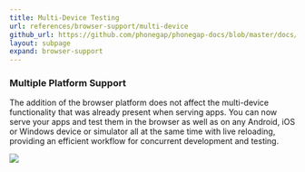 ```yaml
---
title: Multi-Device Testing
url: references/browser-support/multi-device
github_url: https://github.com/phonegap/phonegap-docs/blob/master/docs/references/browser-support/3-multi-device.html.md
layout: subpage
expand: browser-support
---
```


### Multiple Platform Support  
The addition of the browser platform does not affect the multi-device functionality that was already present when serving apps. 
You can now serve your apps and test them in the browser as well as on any Android, iOS or Windows device or simulator all at the 
same time with live reloading, providing an efficient workflow for concurrent development and testing. 

![](/images/browser-support/multidevice.png)